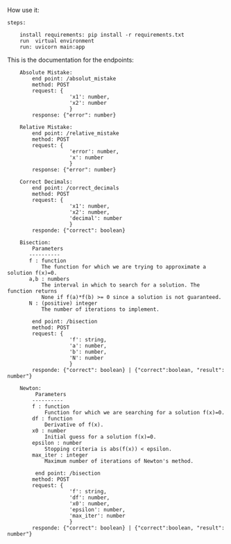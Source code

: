 How use it:

    steps:

        install requirements: pip install -r requirements.txt
        run  virtual environment
        run: uvicorn main:app 

This is the documentation for the endpoints:

        Absolute Mistake:
            end point: /absolut_mistake
            method: POST
            request: {
                        'x1': number,
                        'x2': number
                        }
            response: {"error": number}

        Relative Mistake:
            end point: /relative_mistake
            method: POST
            request: {
                        'error': number,
                        'x': number
                        }
            response: {"error": number}

        Correct Decimals:
            end point: /correct_decimals
            method: POST
            request: {
                        'x1': number,
                        'x2': number,
                        'decimal': number
                        }
            responde: {"correct": boolean}

        Bisection:
            Parameters
           ----------
           f : function
               The function for which we are trying to approximate a solution f(x)=0.
           a,b : numbers
               The interval in which to search for a solution. The function returns
               None if f(a)*f(b) >= 0 since a solution is not guaranteed.
           N : (positive) integer
               The number of iterations to implement.

            end point: /bisection
            method: POST
            request: {
                        'f': string,
                        'a': number,
                        'b': number,
                        'N': number
                        }
            responde: {"correct": boolean} | {"correct":boolean, "result": number"}

        Newton:
             Parameters
            ----------
            f : function
                Function for which we are searching for a solution f(x)=0.
            df : function
                Derivative of f(x).
            x0 : number
                Initial guess for a solution f(x)=0.
            epsilon : number
                Stopping criteria is abs(f(x)) < epsilon.
            max_iter : integer
                Maximum number of iterations of Newton's method.

             end point: /bisection
            method: POST
            request: {
                        'f': string,
                        'df': number,
                        'x0': number,
                        'epsilon': number,
                        'max_iter': number
                        }
            responde: {"correct": boolean} | {"correct":boolean, "result": number"}
